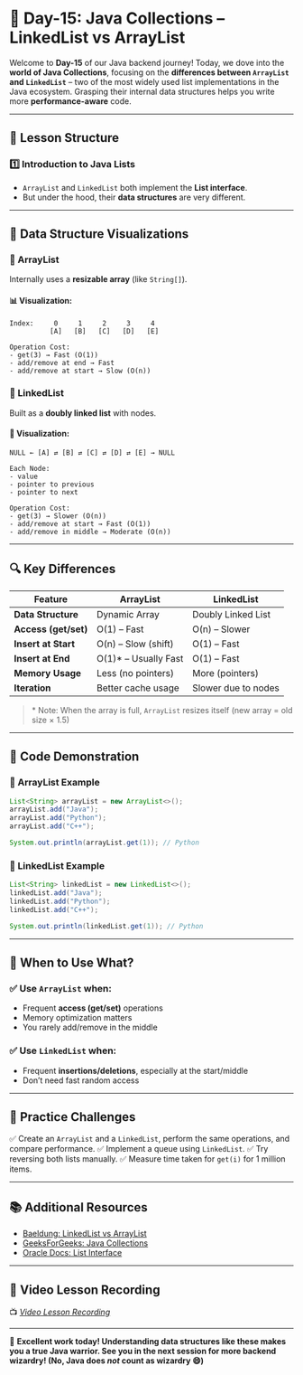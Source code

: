 # **📘 Day-15: Java Collections – LinkedList vs ArrayList**

Welcome to **Day-15** of our Java backend journey! Today, we dove into the **world of Java Collections**, focusing on the **differences between `ArrayList` and `LinkedList`** – two of the most widely used list implementations in the Java ecosystem. Grasping their internal data structures helps you write more **performance-aware** code.

---

## **📌 Lesson Structure**

### **1️⃣ Introduction to Java Lists**

* `ArrayList` and `LinkedList` both implement the **List interface**.
* But under the hood, their **data structures** are very different.

---

## **📂 Data Structure Visualizations**

### **🔷 ArrayList**

Internally uses a **resizable array** (like `String[]`).

#### 📊 Visualization:

```
Index:     0     1     2     3     4
          [A]   [B]   [C]   [D]   [E]

Operation Cost:
- get(3) → Fast (O(1))
- add/remove at end → Fast
- add/remove at start → Slow (O(n))
```

### **🔷 LinkedList**

Built as a **doubly linked list** with nodes.

#### 🔗 Visualization:

```
NULL ← [A] ⇄ [B] ⇄ [C] ⇄ [D] ⇄ [E] → NULL

Each Node:
- value
- pointer to previous
- pointer to next

Operation Cost:
- get(3) → Slower (O(n))
- add/remove at start → Fast (O(1))
- add/remove in middle → Moderate (O(n))
```

---

## **🔍 Key Differences**

| Feature              | ArrayList             | LinkedList          |
| -------------------- | --------------------- | ------------------- |
| **Data Structure**   | Dynamic Array         | Doubly Linked List  |
| **Access (get/set)** | O(1) – Fast           | O(n) – Slower       |
| **Insert at Start**  | O(n) – Slow (shift)   | O(1) – Fast         |
| **Insert at End**    | O(1)\* – Usually Fast | O(1) – Fast         |
| **Memory Usage**     | Less (no pointers)    | More (pointers)     |
| **Iteration**        | Better cache usage    | Slower due to nodes |

> \* Note: When the array is full, `ArrayList` resizes itself (new array = old size × 1.5)

---

## **🧪 Code Demonstration**

### **📌 ArrayList Example**

```java
List<String> arrayList = new ArrayList<>();
arrayList.add("Java");
arrayList.add("Python");
arrayList.add("C++");

System.out.println(arrayList.get(1)); // Python
```

### **📌 LinkedList Example**

```java
List<String> linkedList = new LinkedList<>();
linkedList.add("Java");
linkedList.add("Python");
linkedList.add("C++");

System.out.println(linkedList.get(1)); // Python
```

---

## **🧠 When to Use What?**

### ✅ Use `ArrayList` when:

* Frequent **access (get/set)** operations
* Memory optimization matters
* You rarely add/remove in the middle

### ✅ Use `LinkedList` when:

* Frequent **insertions/deletions**, especially at the start/middle
* Don’t need fast random access

---

## **🎯 Practice Challenges**

✅ Create an `ArrayList` and a `LinkedList`, perform the same operations, and compare performance.
✅ Implement a queue using `LinkedList`.
✅ Try reversing both lists manually.
✅ Measure time taken for `get(i)` for 1 million items.

---

## **📚 Additional Resources**

* [Baeldung: LinkedList vs ArrayList](https://www.baeldung.com/java-arraylist-vs-linkedlist)
* [GeeksForGeeks: Java Collections](https://www.geeksforgeeks.org/collections-in-java-2/)
* [Oracle Docs: List Interface](https://docs.oracle.com/javase/8/docs/api/java/util/List.html)

---

## **🎥 Video Lesson Recording**

📺 [*Video Lesson Recording*](https://us06web.zoom.us/rec/share/luRZaAabElxI8T5WoKT4HRSLo3T8B9ycvQyvGbzNJQ0Ihft_nP8YDPdtay3aP29W.OF-dFZdaTvvyTTTE?startTime=1743756552000)



---

🚀 **Excellent work today! Understanding data structures like these makes you a true Java warrior. See you in the next session for more backend wizardry! (No, Java does *not* count as wizardry 😄)**


